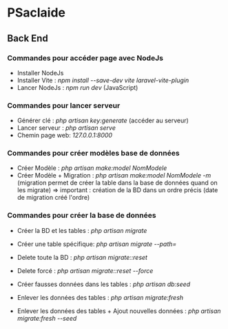 # PSaclaide

## Back End

### Commandes pour accéder page avec NodeJs

- Installer NodeJs
- Installer Vite : *npm install --save-dev vite laravel-vite-plugin*
- Lancer NodeJs  : *npm run dev* (JavaScript)

### Commandes pour lancer serveur 

- Générer clé    : *php artisan key:generate* (accéder au serveur)
- Lancer serveur : *php artisan serve*
- Chemin page web: *127.0.0.1:8000*

### Commandes pour créer modèles base de données

- Créer Modèle             : *php artisan make:model NomModele*
- Créer Modèle + Migration : *php artisan make:model NomModele -m* (migration permet de créer la table dans la base de données quand on les migrate)
=> important : création de la BD dans un ordre précis (date de migration créé l'ordre)

### Commandes pour créer la base de données

- Créer la BD et les tables : *php artisan migrate*
- Créer une table spécifique: *php artisan migrate --path=*

- Delete toute la BD : *php artisan migrate::reset* 
- Delete forcé       : *php artisan migrate::reset --force*

- Créer fausses données dans les tables : *php artisan db:seed* 

- Enlever les données des tables : *php artisan migrate:fresh*
- Enlever les données des tables + Ajout nouvelles données : *php artisan migrate:fresh --seed*
